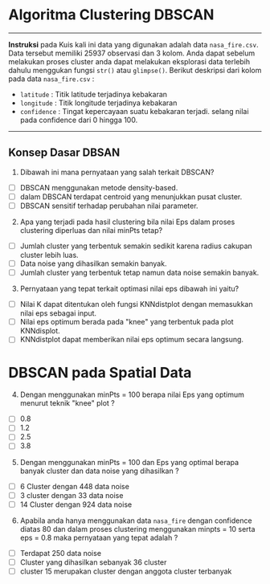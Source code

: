 # Algoritma Clustering DBSCAN
___

**Instruksi**
  pada Kuis kali ini data yang digunakan adalah data `nasa_fire.csv`. Data tersebut memiliki 25937 observasi dan 3 kolom. Anda dapat sebelum melakukan proses cluster anda dapat melakukan eksplorasi data terlebih dahulu menggukan fungsi `str()` atau `glimpse()`. Berikut deskripsi dari kolom pada data `nasa_fire.csv` :
  
  - `latitude` : Titik latitude terjadinya kebakaran
  - `longitude` : Titik longitude terjadinya kebakaran
  - `confidence` : Tingat kepercayaan suatu kebakaran terjadi. selang nilai pada confidence dari 0 hingga 100.
  
___

## Konsep Dasar DBSAN

1. Dibawah ini mana pernyataan yang salah terkait DBSCAN?
  - [ ] DBSCAN menggunakan metode density-based.
  - [ ] dalam DBSCAN terdapat centroid yang menunjukkan pusat cluster.
  - [ ] DBSCAN sensitif terhadap perubahan nilai parameter.

2.  Apa yang terjadi pada hasil clustering bila nilai Eps dalam proses clustering diperluas dan nilai minPts tetap?
  - [ ] Jumlah cluster yang terbentuk semakin sedikit karena radius cakupan cluster lebih luas.
  - [ ] Data noise yang dihasilkan semakin banyak.
  - [ ] Jumlah cluster yang terbentuk tetap namun data noise semakin banyak.

3. Pernyataan yang tepat terkait optimasi nilai eps dibawah ini yaitu?
  - [ ] Nilai K dapat ditentukan oleh fungsi KNNdistplot dengan memasukkan nilai eps sebagai input.
  - [ ] Nilai eps optimum berada pada "knee" yang terbentuk pada plot KNNdisplot.
  - [ ] KNNdistplot dapat memberikan nilai eps optimum secara langsung.
  
# DBSCAN pada Spatial Data

4. Dengan menggunakan minPts = 100 berapa nilai Eps yang optimum menurut teknik "knee" plot ?
  - [ ] 0.8
  - [ ] 1.2
  - [ ] 2.5
  - [ ] 3.8

5. Dengan menggunakan minPts = 100 dan Eps yang optimal berapa banyak cluster dan data noise yang dihasilkan ?
 - [ ] 6 Cluster dengan 448 data noise
 - [ ] 3 cluster dengan 33 data noise
 - [ ] 14 Cluster dengan 924 data noise
 
6. Apabila anda hanya menggunakan data `nasa_fire` dengan confidence diatas 80 dan dalam proses clustering menggunakan minpts = 10 serta eps = 0.8 maka pernyataan yang tepat adalah ?
  - [ ] Terdapat 250 data noise
  - [ ] Cluster yang dihasilkan sebanyak 36 cluster
  - [ ] cluster 15 merupakan cluster dengan anggota cluster terbanyak
